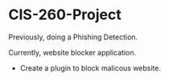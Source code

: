 # CIS-260-Project

Previously, doing a Phishing Detection. 

Currently, website blocker application. 
- Create a plugin to block malicous website.  
